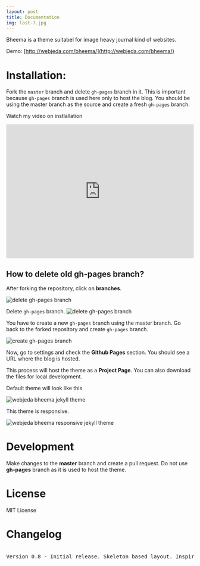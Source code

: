 ```yaml
---
layout: post
title: Documentation
img: lost-7.jpg
---
```


Bheema is a theme suitabel for image heavy journal kind of websites. 

Demo: [http://webjeda.com/bheema/](http://webjeda.com/bheema/)


# Installation: 
Fork the ``master`` branch and delete ``gh-pages`` branch in it. This is important because ``gh-pages`` branch is used here only to host the blog. You should be using the master branch as the source and create a fresh ``gh-pages`` branch.

Watch my video on instlallation
<iframe width="100%" height="360" src="https://www.youtube.com/embed/T2nx6tj-ZH4?rel=0" frameborder="0" allowfullscreen></iframe>

## How to delete old **gh-pages** branch?
After forking the repository, click on **branches**.

![delete gh-pages branch](https://blog.webjeda.com/images/delete-github-branch.png)

Delete ``gh-pages`` branch.
![delete gh-pages branch](https://blog.webjeda.com/images/delete-github-branch-2.png)

You have to create a new ``gh-pages`` branch using the master branch. Go back to the forked repository and create ``gh-pages`` branch.

![create gh-pages branch](https://blog.webjeda.com/images/create-gh-pages-branch.JPG)

Now, go to settings and check the **Github Pages** section. You should see a URL where the blog is hosted.

This process will host the theme as a **Project Page**. You can also download the files for local development. 

Default theme will look like this

![webjeda bheema jekyll theme]({{site.baseurl}}/img/bheema-jekyll-theme.png)

This theme is responsive.

![webjeda bheema responsive jekyll theme]({{site.baseurl}}/img/bheema-jekyll-responsive-theme-screenshot.png)


# Development
Make changes to the **master** branch and create a pull request. Do not use **gh-pages** branch as it is used to host the theme.


# License
MIT License

# Changelog
<pre> 
Version 0.8 - Initial release. Skeleton based layout. Inspired by TheVerge.
</pre>
